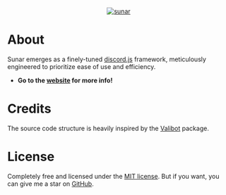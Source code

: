 <div align="center">
	<br />
	<p>
		<a href="https://sunar.js.org"><img src="https://sunar.js.org/simple-banner.png" alt="sunar" /></a>
	</p>
</div>

# About
Sunar emerges as a finely-tuned [discord.js](https://discord.js.org) framework, meticulously engineered to prioritize ease of use and efficiency.

- **Go to the [website](https://sunar.js.org) for more info!**

# Credits
The source code structure is heavily inspired by the [Valibot](https://github.com/fabian-hiller/valibot) package.

# License
Completely free and licensed under the [MIT license](https://github.com/sunarjs/sunar/blob/main/README.md). But if you want, you can give me a star on [GitHub](https://github.com/sunarjs/sunar).